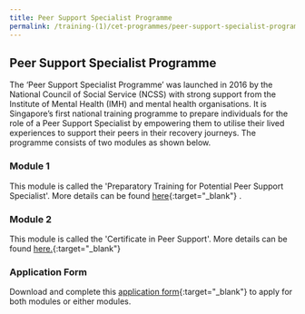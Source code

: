 ```yaml
---
title: Peer Support Specialist Programme
permalink: /training-(1)/cet-programmes/peer-support-specialist-programme
---
```



## Peer Support Specialist Programme

The ‘Peer Support Specialist Programme’ was launched in 2016 by the National Council of Social Service (NCSS) with strong support from the Institute of Mental Health (IMH) and mental health organisations. It is Singapore’s first national training programme to prepare individuals for the role of a Peer Support Specialist by empowering them to utilise their lived experiences to support their peers in their recovery journeys. The programme consists of two modules as shown below.

### Module 1

This module is called the 'Preparatory Training for Potential Peer Support Specialist'. More details can be found  [here](/training-(1)/cet-programmes/preparatory-training-for-potential-peer-support-specialist){:target="_blank"}   .

### Module 2

This module is called the 'Certificate in Peer Support'. More details can be found  [here.](/training-(1)/cet-programmes/certificate-in-peer-support){:target="_blank"}   

### Application Form

Download and complete this  [application form](/images/faq/Application-Form_CPS-Run-6.pdf){:target="_blank"}    to apply for both modules or either modules.
  
